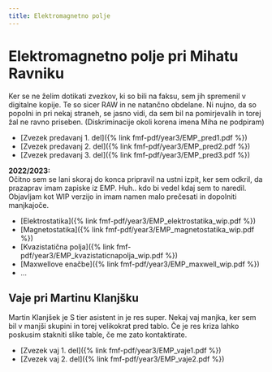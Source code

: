 ```yaml
---
title: Elektromagnetno polje
---
```

# Elektromagnetno polje pri Mihatu Ravniku
Ker se ne želim dotikati zvezkov, ki so bili na faksu, sem jih spremenil v digitalne kopije. Te so sicer RAW in ne natančno obdelane. Ni nujno, da so popolni in pri nekaj straneh, se jasno vidi, da sem bil na pomirjevalih in torej žal ne ravno priseben. (Diskriminacije okoli korena imena Miha ne podpiram)

* [Zvezek predavanj 1. del]({% link fmf-pdf/year3/EMP_pred1.pdf %})
* [Zvezek predavanj 2. del]({% link fmf-pdf/year3/EMP_pred2.pdf %})
* [Zvezek predavanj 3. del]({% link fmf-pdf/year3/EMP_pred3.pdf %})

**2022/2023:**  
Očitno sem se lani skoraj do konca pripravil na ustni izpit, ker sem odkril, da prazaprav imam zapiske iz EMP. Huh.. kdo bi vedel kdaj sem to naredil. Objavljam kot WIP verzijo in imam namen malo prečesati in dopolniti manjkajoče.
* [Elektrostatika]({% link fmf-pdf/year3/EMP_elektrostatika_wip.pdf %})
* [Magnetostatika]({% link fmf-pdf/year3/EMP_magnetostatika_wip.pdf %})
* [Kvazistatična polja]({% link fmf-pdf/year3/EMP_kvazistaticnapolja_wip.pdf %})
* [Maxwellove enačbe]({% link fmf-pdf/year3/EMP_maxwell_wip.pdf %})
* ...

## Vaje pri Martinu Klanjšku
Martin Klanjšek je S tier asistent in je res super. Nekaj vaj manjka, ker sem bil v manjši skupini in torej velikokrat pred tablo. Če je res kriza lahko poskusim stakniti slike table, če me zato kontaktirate.
* [Zvezek vaj 1. del]({% link fmf-pdf/year3/EMP_vaje1.pdf %})
* [Zvezek vaj 2. del]({% link fmf-pdf/year3/EMP_vaje2.pdf %})
